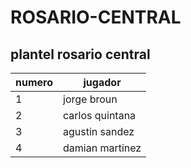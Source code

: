 # ROSARIO-CENTRAL

## plantel rosario central

| numero | jugador |
|--------|---------|
| 1 | jorge broun|
| 2 | carlos quintana|
| 3 | agustin sandez |
| 4 | damian martinez |
